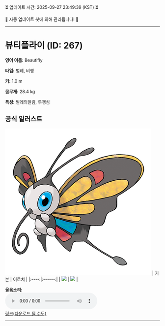 
⏳ 업데이트 시간: 2025-09-27 23:49:39 (KST) ⏳

🤖 자동 업데이트 봇에 의해 관리됩니다! 🤖

---

# 뷰티플라이 (ID: 267)
**영어 이름:** Beautifly

**타입:** 벌레, 비행

**키:** 1.0 m

**몸무게:** 28.4 kg

**특성:** 벌레의알림, 투쟁심

## 공식 일러스트
![](https://raw.githubusercontent.com/PokeAPI/sprites/master/sprites/pokemon/other/official-artwork/267.png)
| 기본 | 이로치 |
|:----:|:------:|
| <img src="http://play.pokemonshowdown.com/sprites/ani/beautifly.gif" width="200"> | <img src="http://play.pokemonshowdown.com/sprites/ani-shiny/beautifly.gif" width="200"> |

**울음소리:**<br><audio controls src="https://raw.githubusercontent.com/PokeAPI/cries/main/cries/pokemon/latest/267.ogg"></audio><br> [링크(다운로드 될 수도)](https://raw.githubusercontent.com/PokeAPI/cries/main/cries/pokemon/latest/267.ogg)


---
